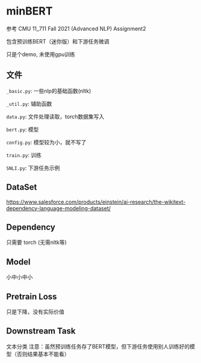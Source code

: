 # minBERT

参考 CMU 11_711 Fall 2021 (Advanced NLP) Assignment2

包含预训练BERT（迷你版）和下游任务微调

只是个demo, 未使用gpu训练

## 文件
`_basic.py`: 一些nlp的基础函数(nltk)

`_util.py`: 辅助函数

`data.py`: 文件处理读取，torch数据集写入

`bert.py`: 模型

`config.py`: 模型较为小，就不写了

`train.py`: 训练

`SNLI.py`: 下游任务示例

## DataSet
https://www.salesforce.com/products/einstein/ai-research/the-wikitext-dependency-language-modeling-dataset/

## Dependency
只需要 torch (无需nltk等)

## Model
小中小中小

## Pretrain Loss
只是下降，没有实际价值

## Downstream Task
文本分类
注意：虽然预训练任务存了BERT模型，但下游任务使用别人训练好的模型（否则结果基本不能看）


